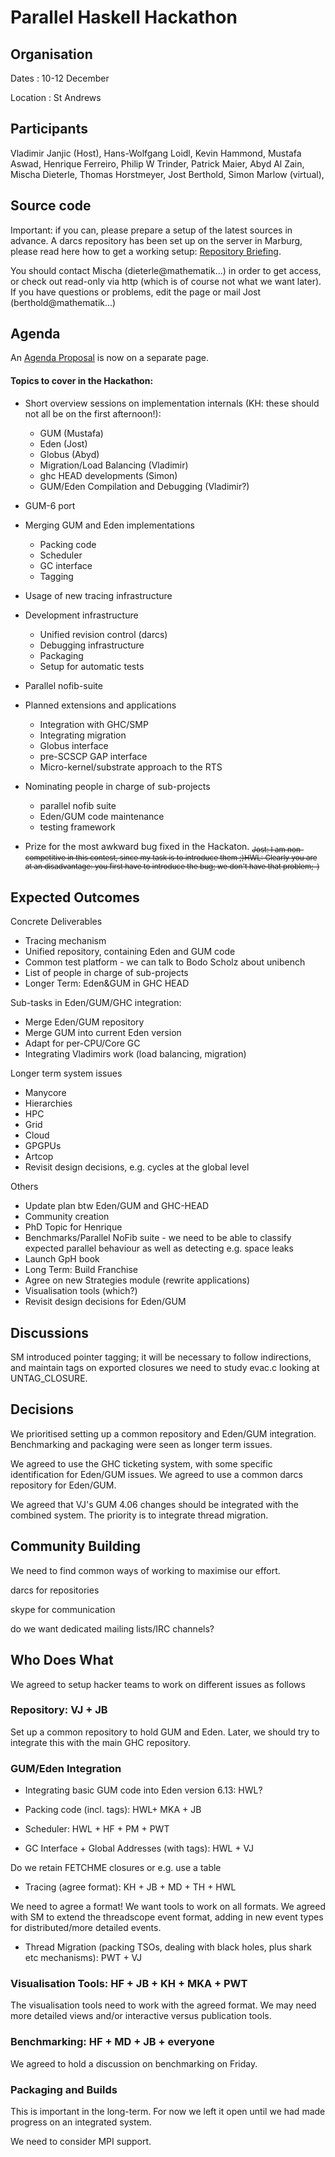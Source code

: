 # Parallel Haskell Hackathon

## Organisation


Dates : 10-12 December


Location : St Andrews

## Participants


Vladimir Janjic (Host), Hans-Wolfgang Loidl, Kevin Hammond, Mustafa Aswad, Henrique Ferreiro, Philip W Trinder, Patrick Maier, Abyd Al Zain, Mischa Dieterle, Thomas Horstmeyer, Jost Berthold, Simon Marlow (virtual),

## Source code


Important: if you can, please prepare a setup of the latest sources in advance.
A darcs repository has been set up on the server in Marburg, please read here how to get a working setup: [ Repository Briefing](http://james.mathematik.uni-marburg.de:8080/EdenWiki/DarcsRepoCheatSheet).


You should contact Mischa (dieterle\@mathematik...) in order to get access, or check out read-only via http (which is of course not what we want later).
If you have questions or problems, edit the page or mail Jost (berthold\@mathematik...)

## Agenda


An [Agenda Proposal](agenda-proposal) is now on a separate page.

#### Topics to cover in the Hackathon:

- Short overview sessions on implementation internals (KH: these should not all be on the first afternoon!):

  - GUM (Mustafa)
  - Eden (Jost)
  - Globus (Abyd)
  - Migration/Load Balancing (Vladimir)
  - ghc HEAD developments (Simon)
  - GUM/Eden Compilation and Debugging (Vladimir?)
- GUM-6 port
- Merging GUM and Eden implementations

  - Packing code
  - Scheduler
  - GC interface
  - Tagging
- Usage of new tracing infrastructure
- Development infrastructure

  - Unified revision control (darcs)
  - Debugging infrastructure
  - Packaging
  - Setup for automatic tests
- Parallel nofib-suite
- Planned extensions and applications

  - Integration with GHC/SMP
  - Integrating migration
  - Globus interface
  - pre-SCSCP GAP interface
  - Micro-kernel/substrate approach to the RTS
- Nominating people in charge of sub-projects

  - parallel nofib suite
  - Eden/GUM code maintenance
  - testing framework
- Prize for the most awkward bug fixed in the Hackaton. <sub>~~Jost: I am non-competitive in this contest, since my task is to introduce them ;)~~</sub><sub>~~HWL: Clearly you are at an disadvantage: you first have to introduce the bug; we don't have that problem;-)~~</sub>

## Expected Outcomes


Concrete Deliverables

- Tracing mechanism
- Unified repository, containing Eden and GUM code
- Common test platform - we can talk to Bodo Scholz about unibench
- List of people in charge of sub-projects
- Longer Term: Eden&GUM in GHC HEAD


Sub-tasks in Eden/GUM/GHC integration:

- Merge Eden/GUM repository
- Merge GUM into current Eden version
- Adapt for per-CPU/Core GC
- Integrating Vladimirs work (load balancing, migration)


Longer term system issues

- Manycore
- Hierarchies
- HPC
- Grid
- Cloud
- GPGPUs
- Artcop
- Revisit design decisions, e.g. cycles at the global level


Others

- Update plan btw Eden/GUM and GHC-HEAD
- Community creation
- PhD Topic for Henrique
- Benchmarks/Parallel NoFib suite - we need to be able to classify expected parallel behaviour as well as detecting e.g. space leaks
- Launch GpH book
- Long Term: Build Franchise
- Agree on new Strategies module (rewrite applications)
- Visualisation tools (which?)
- Revisit design decisions for Eden/GUM

## Discussions


SM introduced pointer tagging; it will be necessary to follow indirections, and maintain tags on
exported closures  we need to study evac.c looking at UNTAG_CLOSURE.

## Decisions


We prioritised setting up a common repository and Eden/GUM integration.  Benchmarking and packaging
were seen as longer term issues.


We agreed to use the GHC ticketing system, with some specific identification for Eden/GUM issues.
We agreed to use a common darcs repository for Eden/GUM.


We agreed that VJ's GUM 4.06 changes should be integrated with the combined system.
The priority is to integrate thread migration.

## Community Building


We need to find common ways of working to maximise our effort.


darcs for repositories


skype for communication


do we want dedicated mailing lists/IRC channels?

## Who Does What


We agreed to setup hacker teams to work on different issues as follows

### Repository: VJ + JB


Set up a common repository to hold GUM and Eden.  Later, we should try to integrate this with the main
GHC repository.

### GUM/Eden Integration

- Integrating basic GUM code into Eden version 6.13: HWL?

- Packing code (incl. tags): HWL+ MKA + JB

- Scheduler: HWL + HF + PM + PWT

- GC Interface + Global Addresses (with tags): HWL + VJ


Do we retain FETCHME closures or e.g. use a table

- Tracing (agree format): KH + JB + MD + TH + HWL


We need to agree a format!  We want tools to work on all formats.  We agreed with SM to extend the threadscope event format,
adding in new event types for distributed/more detailed events.

- Thread Migration (packing TSOs, dealing with black holes, plus shark etc mechanisms): PWT + VJ

### Visualisation Tools: HF + JB + KH + MKA + PWT


The visualisation tools need to work with the agreed format.  We may need more detailed views
and/or interactive versus publication tools.

### Benchmarking: HF + MD + JB  + everyone


We agreed to hold a discussion on benchmarking on Friday.

### Packaging and Builds


This is important in the long-term.  For now we left it open until we had made progress on an integrated system.


We need to consider MPI support.
